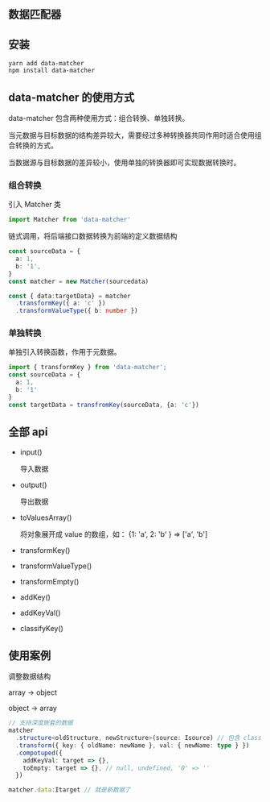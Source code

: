 ## 数据匹配器

## 安装

```
yarn add data-matcher
npm install data-matcher
```

## data-matcher 的使用方式

data-matcher 包含两种使用方式：组合转换、单独转换。

当元数据与目标数据的结构差异较大，需要经过多种转换器共同作用时适合使用组合转换的方式。

当数据源与目标数据的差异较小，使用单独的转换器即可实现数据转换时。

### 组合转换

引入 Matcher 类
```ts
import Matcher from 'data-matcher'
```

链式调用，将后端接口数据转换为前端的定义数据结构

```ts
const sourceData = {
  a: 1,
  b: '1',
}
const matcher = new Matcher(sourcedata)

const { data:targetData} = matcher
  .transformKey({ a: 'c' })
  .transformValueType({ b: number })
```

### 单独转换
单独引入转换函数，作用于元数据。

```ts
import { transformKey } from 'data-matcher';
const sourceData = {
  a: 1,
  b: '1'
}
const targetData = transfromKey(sourceData, {a: 'c'})
```

## 全部 api

- input()

  导入数据

- output()

  导出数据

- toValuesArray()

  将对象展开成 value 的数组，如：
  {1: 'a', 2: 'b' } => ['a', 'b']

- transformKey()

- transformValueType()

- transformEmpty()

- addKey()

- addKeyVal()

- classifyKey()

## 使用案例

调整数据结构

array -> object

object -> array

```ts
// 支持深度嵌套的数据
matcher
  .structure<oldStructure, newStructure>(source: Isource) // 包含 classifyKey 功能
  .transform({ key: { oldName: newName }, val: { newName: type } })
  .compotuped({
    addKeyVal: target => {},
    toEmpty: target => {}, // null, undefined, '0' => ''
  })

matcher.data:Itarget // 就是新数据了
```
